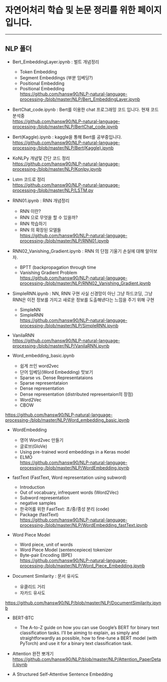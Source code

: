 # 자연어처리 학습 및 논문 정리를 위한 페이지입니다.

***

## NLP 폴더

- Bert_EmbeddingLayer.ipynb : 벌트 개념정리
  - Token Embedding
  - Segment Embeddings (부분 임베딩?)
  - Positional Embedding
  - Positional Embedding  
https://github.com/hansw90/NLP-natural-language-processing-/blob/master/NLP/Bert_EmbeddingLayer.ipynb

- BertChat_code.ipynb : Bert를 이용한 chat 프로그래밍 코드 입니다. 현재 코드 분석중  
https://github.com/hansw90/NLP-natural-language-processing-/blob/master/NLP/BertChat_code.ipynb

- Bert(Kaggle).ipynb : kaggle을 통해 Bert를 공부중입니다.  
https://github.com/hansw90/NLP-natural-language-processing-/blob/master/NLP/Bert(Kaggle).ipynb

- KoNLPy 개념및 간단 코드 정리  
https://github.com/hansw90/NLP-natural-language-processing-/blob/master/NLP/Konlpy.ipynb
  
- Lstm 코드로 정리  
https://github.com/hansw90/NLP-natural-language-processing-/blob/master/NLP/LSTM.py  

- RNN01.ipynb : RNN 개념정리 
  - RNN 이란?
  - RNN 으로 무엇을 할 수 있을까?
  - RNN 학습하기
  - RNN 의 확장된 모델들  
https://github.com/hansw90/NLP-natural-language-processing-/blob/master/NLP/RNN01.ipynb
  
- RNN02_Vanishing_Gradient.ipynb : RNN 의 단점 기울기 손실에 대해 알아보자.
  - BPTT (backpropagation through time
  - Vanishing Gradient Problem  
https://github.com/hansw90/NLP-natural-language-processing-/blob/master/NLP/RNN02_Vanishing_Gradient.ipynb

- SimpleRNN.ipynb : NN, RNN 구현 사실 신경망이 아닌 그냥 하드코딩, 그냥 RNN은 이전 정보를 가지고 새로운 정보를 도출해낸다는  느낌을 주기 위해 구현
  - SimpleNN
  - SimpleRNN  
https://github.com/hansw90/NLP-natural-language-processing-/blob/master/NLP/SimpleRNN.ipynb

- VanilaRNN  
https://github.com/hansw90/NLP-natural-language-processing-/blob/master/NLP/VanilaRNN.ipynb

- Word_embedding_basic.ipynb
  - 쉽게 쓰인 word2vec
  - 단어 임베딩(Word Embedding) 맛보기
  - Sparse vs. Dense Representataions
  - Sparse representataion
  - Dense representation
  - Dense representation (distributed representaion의 장점)
  - Word2Vec
  - CBOW
  
https://github.com/hansw90/NLP-natural-language-processing-/blob/master/NLP/Word_embedding_basic.ipynb

- WordEmbedding
  - 영어 Word2vec 만들기
  - 글로브(GloVe)
  - Using pre-trained word embeddings in a Keras model
  - ELMO  
https://github.com/hansw90/NLP-natural-language-processing-/blob/master/NLP/WordEmbedding.ipynb

- fastText (FastText, Word representation using subword)
  - Introduction
  - Out of vocabuary, infrequent words (Word2Vec)
  - Subword representation
  - negative samples 
  - 한국어를 위한 FastText: 초/중/종성 분리 (code)
  - Package (fastText)  
https://github.com/hansw90/NLP-natural-language-processing-/blob/master/NLP/WordEmbedding_fastText.ipynb  

- Word Piece Model
  - Word piece, unit of words
  - Word Piece Model (sentencepiece) tokenizer
  - Byte-pair Encoding (BPE)  
https://github.com/hansw90/NLP-natural-language-processing-/blob/master/NLP/Word_Piece_Embedding.ipynb

- Document Similarity : 문서 유사도
  - 유클리드 거리
  - 자카드 유사도  

https://github.com/hansw90/NLP/blob/master/NLP/DocumentSimilarity.ipynb


- BERT-BTC
  - The A-to-Z guide on how you can use Google’s BERT for binary text classification tasks. I’ll be aiming to explain, as simply and straightforwardly as possible, how to fine-tune a BERT model (with PyTorch) and use it for a binary text classification task.


- Attention 완전 뽀개기 
https://github.com/hansw90/NLP/blob/master/NLP/Attention_PaperDetail.ipynb


- A Structured Self-Attentive Sentence Embedding
  
